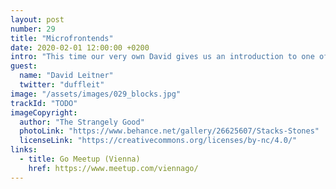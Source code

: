 ```yaml
---
layout: post
number: 29
title: "Microfrontends"
date: 2020-02-01 12:00:00 +0200
intro: "This time our very own David gives us an introduction to one of his favorite topics. Microfrontends may not be new, yet they are a recurring theme in various teams and companies. What they are about and where this idea is moving to, David will give us an overview."
guest:
  name: "David Leitner"
  twitter: "duffleit"
image: "/assets/images/029_blocks.jpg"
trackId: "TODO"
imageCopyright:
  author: "The Strangely Good"
  photoLink: "https://www.behance.net/gallery/26625607/Stacks-Stones"
  licenseLink: "https://creativecommons.org/licenses/by-nc/4.0/"
links:
  - title: Go Meetup (Vienna)
    href: https://www.meetup.com/viennago/
---
```

